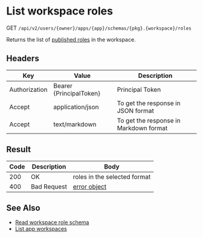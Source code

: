 # List workspace roles

GET `/api/v2/users/{owner}/apps/{app}/schemas/{pkg}.{workspace}/roles`

Returns the list of [published roles](../authnz/README.md#published-roles) in the workspace.

## Headers
| Key | Value | Description |
| --- | --- | --- |
| Authorization | Bearer {PrincipalToken} | Principal Token |
| Accept | application/json | To get the response in JSON format |
| Accept | text/markdown | To get the response in Markdown format |

## Result
| Code | Description | Body |
| --- | --- | --- |
| 200 | OK | roles in the selected format |
| 400 | Bad Request | [error object](conventions.md#errors) |

## See Also
- [Read workspace role schema](read-ws-role-schema.md)
- [List app workspaces](list-app-workspaces.md)
